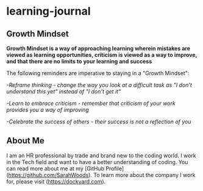 # learning-journal
## Growth Mindset
**Growth Mindset is a way of approaching learning wherein mistakes are viewed as learning opportunities, criticism is viewed as a way to improve, and that there are no limits to your learning and success**

The following reminders are imperative to staying in a "Growth Mindset":

  *-Reframe thinking - change the way you look at a difficult task as "I don't understand this yet" instead of "I don't get it"*
  
  *-Learn to embrace criticism - remember that criticism of your work provides you a way of improving*
  
  *-Celebrate the success of others - their success is not a reflection of you*

## About Me

I am an HR professional by trade and brand new to the coding world.  I work in the Tech field and want to have a better understanding of coding.  You can read more about me at my [GitHub Profile] (https://github.com/SarahWoods).  To learn more about the company I work for, please visit (https://dockyard.com).

